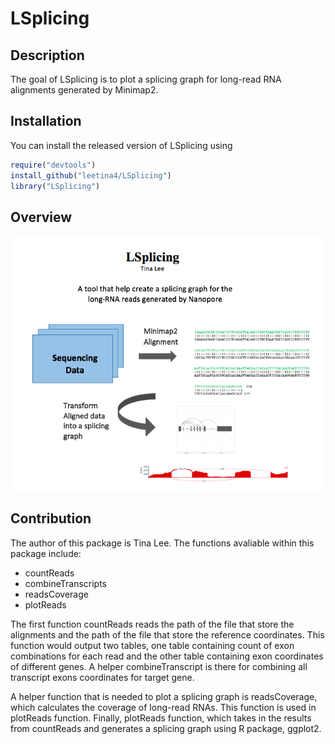 # LSplicing

<!-- badges: start -->
<!-- badges: end -->

## Description

The goal of LSplicing is to plot a splicing graph for long-read RNA alignments generated by Minimap2.

## Installation

You can install the released version of LSplicing using

``` r
require("devtools")
install_github("leetina4/LSplicing")
library("LSplicing")
```

## Overview

![](./inst/extdata/LEE_T_A1.png) 

## Contribution
The author of this package is Tina Lee. The functions avaliable within this package include:

- countReads
- combineTranscripts
- readsCoverage
- plotReads

The first function countReads reads the path of the file that store the alignments and the path of the file that store the reference coordinates. This function would output two tables, one table containing count of exon combinations for each read and the other table containing exon coordinates of different genes. A helper combineTranscript is there for combining all transcript exons coordinates for target gene. 

A helper function that is needed to plot a splicing graph is readsCoverage, which calculates the coverage of long-read RNAs. This function is used in plotReads function. Finally, plotReads function, which takes in the results from countReads and generates a splicing graph using R package, ggplot2. 




